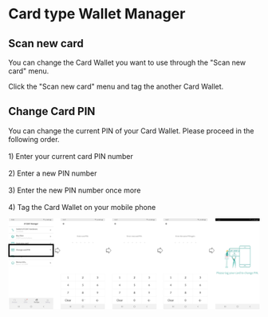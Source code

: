 # Card type Wallet Manager

## Scan new card

You can change the Card Wallet you want to use through the "Scan new card" menu.

Click the "Scan new card" menu and tag the another Card Wallet.

## Change Card PIN

You can change the current PIN of your Card Wallet. Please proceed in the following order. \
\
1\) Enter your current card PIN number \
\
2\) Enter a new PIN number \
\
3\) Enter the new PIN number once more \
\
4\) Tag the Card Wallet on your mobile phone

<div align="left">

<img src="../../.gitbook/assets/image (76).png" alt="">

</div>
